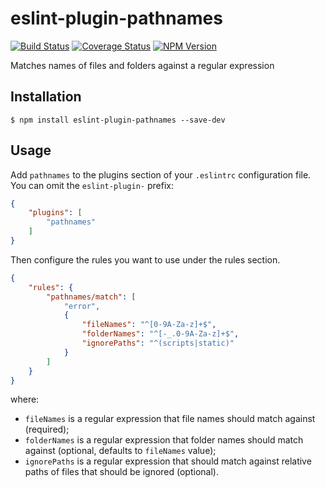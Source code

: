 # eslint-plugin-pathnames

[![Build Status](https://travis-ci.org/dvpnt/eslint-plugin-pathnames.svg?branch=master)](https://travis-ci.org/dvpnt/eslint-plugin-pathnames)
[![Coverage Status](https://coveralls.io/repos/github/dvpnt/eslint-plugin-pathnames/badge.svg?branch=master)](https://coveralls.io/github/dvpnt/eslint-plugin-pathnames?branch=master)
[![NPM Version](https://img.shields.io/npm/v/eslint-plugin-pathnames.svg)](https://www.npmjs.com/package/eslint-plugin-pathnames)

Matches names of files and folders against a regular expression

## Installation

```
$ npm install eslint-plugin-pathnames --save-dev
```


## Usage

Add `pathnames` to the plugins section of your `.eslintrc` configuration file. You can omit the `eslint-plugin-` prefix:

```json
{
	"plugins": [
		"pathnames"
	]
}
```


Then configure the rules you want to use under the rules section.

```json
{
	"rules": {
		"pathnames/match": [
			"error",
			{
				"fileNames": "^[0-9A-Za-z]+$",
				"folderNames": "^[-_.0-9A-Za-z]+$",
				"ignorePaths": "^(scripts|static)"
			}
		]
	}
}
```

where:
- `fileNames` is a regular expression that file names should match against (required);
- `folderNames` is a regular expression that folder names should match against (optional, defaults to `fileNames` value);
- `ignorePaths` is a regular expression that should match against relative paths of files that should be ignored (optional).
